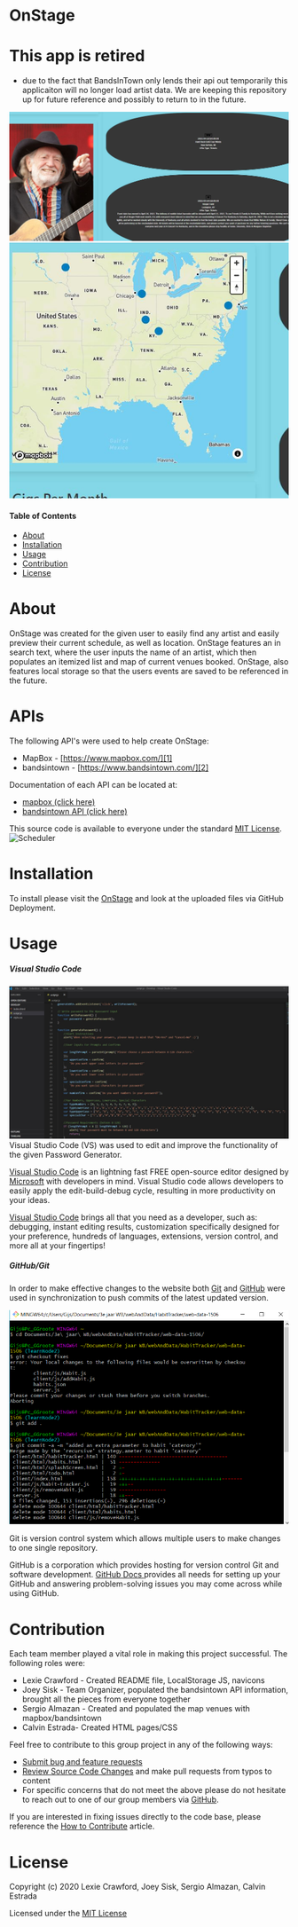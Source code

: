 # OnStage

# This app is retired
* due to the fact that BandsInTown only lends their api out temporarily this applicaiton will no longer load artist data. We are keeping this repository up for future reference and possibly to return to in the future.

![Willie](./assets/images/willie.JPG)
![map](./assets/images/map.JPG)
#### Table of Contents
* [About](#About)
* [Installation](#Installation)
* [Usage](#Usage)
* [Contribution](#Contribution)
* [License](#License)

# About
OnStage was created for the given user to easily find any artist and easily preview their current schedule, as well as location. OnStage features an in search text, where the user inputs the name of an artist, which then populates an itemized list and map of current venues booked. OnStage, also features local storage so that the users events are saved to be referenced in the future.

# APIs
The following API's were used to help create OnStage:
* MapBox - [https://www.mapbox.com/][1]
* bandsintown - [https://www.bandsintown.com/][2]

Documentation of each API can be located at:
* [mapbox (click here)][3]
* [bandsintown API (click here)][4]

This source code is available to everyone under the standard [MIT License](https://github.com/microsoft/vscode/blob/master/LICENSE.txt).
![Scheduler](assets/plannerpic.JPG)

# Installation
To install please visit the [OnStage][5] and look at the uploaded files via GitHub Deployment.

# Usage
##### Visual Studio Code
![VSC](./assets/images/VSC.jpg)
Visual Studio Code (VS) was used to edit and improve the functionality of the given Password Generator. 

[Visual Studio Code](https://code.visualstudio.com/) is an lightning fast FREE open-source editor designed by [Microsoft](https://www.microsoft.com/en-us/) with developers in mind. Visual Studio code allows developers to easily apply the edit-build-debug cycle, resulting in more productivity on your ideas.

[Visual Studio Code](https://code.visualstudio.com/) brings all that you need as a developer, such as: debugging, instant editing results, customization specifically designed for your preference, hundreds of languages, extensions, version control, and more all at your fingertips!


##### GitHub/Git

In order to make effective changes to the website both [Git](https://gitforwindows.org/) and [GitHub](https://github.com/) were used in synchronization to push commits of the latest updated version. 

![Git](./assets/images/githubgitbash.png)

Git is version control system which allows multiple users to make changes to one single repository.

GitHub is a corporation which provides hosting for version control Git and software development. [GitHub Docs ](https://docs.github.com/en/free-pro-team@latest/github/setting-up-and-managing-your-github-user-account/managing-user-account-settings) provides all needs for setting up your GitHub and answering problem-solving issues you may come across while using GitHub.


# Contribution
Each team member played a vital role in making this project successful. The following roles were:
* Lexie Crawford - Created README file, LocalStorage JS, navicons
* Joey Sisk - Team Organizer, populated the bandsintown API information, brought all the pieces from everyone together 
* Sergio Almazan - Created and populated the map venues with mapbox/bandsintown
* Calvin Estrada- Created HTML pages/CSS


Feel free to contribute to this group project in any of the following ways: 
* [Submit bug and feature requests](https://github.com/Joey-Sisk/OnStage/issues)
* [Review Source Code Changes](https://github.com/Joey-Sisk/OnStage/pulls) and make pull requests from typos to content
* For specific concerns that do not meet the above please do not hesitate to reach out to one of our group members  via [ GitHub](https://https://github.com/Joey-Sisk).

If you are interested in fixing issues directly to the code base, please reference the [How to Contribute](https://github.com/microsoft/vscode/wiki/How-to-Contribute) article.

# License

Copyright (c) 2020 Lexie Crawford, Joey Sisk, Sergio Almazan, Calvin Estrada

Licensed under the [MIT License](https://github.com/lexcraw4d/SEO/blob/master/LICENSE)

  [1]: https://www.mapbox.com/
  [2]: https://www.bandsintown.com/
  [3]: https://docs.mapbox.com/api/
  [4]: https://www.artists.bandsintown.com/support/api-installation
  [5]: https://github.com/Joey-Sisk/OnStage
